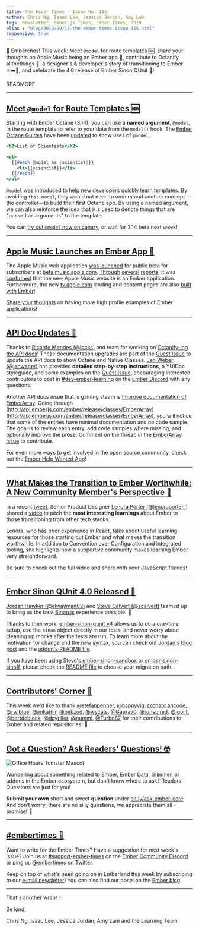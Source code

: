 ```yaml
---
title: The Ember Times - Issue No. 115
author: Chris Ng, Isaac Lee, Jessica Jordan, Amy Lam
tags: Newsletter, Ember.js Times, Ember Times, 2019
alias : "blog/2019/09/13-the-ember-times-issue-115.html"
responsive: true
---
```


👋 Embereños! This week: Meet `@model` for route templates 🆕,
share your thoughts on Apple Music being an Ember app 🍎,
contribute to Octanify allthethings 📝,
a designer's & developer's story of transitioning to Ember ⚛️➡️🐹,
and celebrate the 4.0 release of Ember Sinon QUnit 🎉!

READMORE

---

## [Meet `@model` for Route Templates 🆕](https://github.com/emberjs/rfcs/blob/ac27abbd1729cd61b67465eee4c8096bb47501da/text/0523-model-argument-for-route-templates.md)

Starting with Ember Octane (3.14), you can use a **named argument**, `@model`, in the route template to refer to your data from the `model()` hook. The [Ember Octane Guides](https://octane-guides-preview.emberjs.com/) have been [updated](https://github.com/ember-learn/guides-source/pull/1044) to show uses of `@model`.

```handlebars
<h2>List of Scientists</h2>

<ul>
  {{#each @model as |scientist|}}
    <li>{{scientist}}</li>
  {{/each}}
</ul>
```

[`@model` was introduced](https://github.com/emberjs/rfcs/blob/ac27abbd1729cd61b67465eee4c8096bb47501da/text/0523-model-argument-for-route-templates.md) to help new developers quickly learn templates. By avoiding `this.model`, they would not need to understand another concept—the controller—to build their first Octane app. By using a named argument, we can also reinforce the idea that `@` is used to denote things that are "passed as arguments" to the template.

You can [try out `@model` now on canary](https://github.com/emberjs/ember.js/pull/18363/files), or wait for 3.14 beta next week!

---

## [Apple Music Launches an Ember App 🍎](https://discuss.emberjs.com/t/apple-music-beta-is-an-ember-app/17026)

The Apple Music web application [was launched](https://www.theverge.com/2019/9/5/20851576/apple-music-web-player-interface-beta-browser-streaming) for public beta for subscribers at [beta.music.apple.com](https://beta.music.apple.com). [Through](https://www.reddit.com/r/webdev/comments/d0hdeo/the_new_official_apple_music_app_for_the_web_is/?utm_source=ifttt) [several](https://www.reddit.com/r/emberjs/comments/d06pcn/new_apple_music_web_app_built_in_ember/) [reports](https://www.linkedin.com/feed/update/urn:li:activity:6575525024327884800/), it was [confirmed](https://www.linkedin.com/feed/update/urn:li:activity:6575756074194993152/) that the new Apple Music website is an Ember application. Furthermore, the new [tv.apple.com](https://tv.apple.com) landing and content pages are also [built with Ember](https://twitter.com/mehulkar/status/1171579484115353605)!

[Share your thoughts](https://discuss.emberjs.com/t/apple-music-beta-is-an-ember-app/17026) on having more high profile examples of Ember applications!

---

## [API Doc Updates 📝](https://github.com/emberjs/ember.js/pulls?utf8=✓&q=is%3Apr+is%3Aclosed+%5BDOC%5D)

Thanks to [Ricardo Mendes (@locks)](https://github.com/locks) and team for working on [Octanify-ing the API docs](https://github.com/emberjs/ember.js/pulls?utf8=✓&q=is%3Apr+is%3Aclosed+%5BDOC%5D)! These documentation upgrades are part of the [Quest Issue](https://github.com/emberjs/ember.js/issues/18250) to update the API docs to show Octane and Native Classes. [Jen Weber (@jenweber)](https://github.com/jenweber) has provided **detailed step-by-step instructions**, a YUIDoc styleguide, and some examples on the [Quest Issue](https://github.com/emberjs/ember.js/issues/18250), encouraging interested contributors to post in [#dev-ember-learning](https://discordapp.com/channels/480462759797063690/480777444203429888) on the [Ember Discord](https://discordapp.com/invite/zT3asNS) with any questions.

Another API docs issue that is gaining steam is [Improve documentation of EmberArray](https://github.com/emberjs/ember.js/issues/18228). Going through [http://api.emberjs.com/ember/release/classes/EmberArray](http://api.emberjs.com/ember/release/classes/EmberArray), you will notice that some of the entries have minimal documentation and no code sample. The goal is to review each entry, add code samples where missing, and optionally improve the prose. Comment on the thread in the [EmberArray issue](https://github.com/emberjs/ember.js/issues/18228) to contribute.

For even more ways to get involved in the open source community, check out the [Ember Help Wanted App](https://help-wanted.emberjs.com/)!

---

## [What Makes the Transition to Ember Worthwhile: A New Community Member's Perspective 🐹](https://twitter.com/lenoraporter_/status/1170145563549061122)

In a recent [tweet](https://twitter.com/lenoraporter_/status/1170145563549061122), Senior Product Designer [Lenora Porter (@lenoraporter_)](https://twitter.com/lenoraporter_)
shared a [video](https://www.instagram.com/tv/B2CCM60AOZG/?igshid=12ivaiobj1y8h) to pitch the **most interesting learnings** about Ember to those transitioning from other tech stacks.

Lenora, who has prior experience in React, talks about useful learning resources for those starting out Ember and what makes the transition worthwhile. In addition to Convention over Configuration and integrated tooling, she highlights how a supportive community makes learning Ember very straightforward.

Be sure to check out [the full video](https://www.instagram.com/tv/B2CCM60AOZG/?igshid=12ivaiobj1y8h) and share with your JavaScript friends!

---

## [Ember Sinon QUnit 4.0 Released 🎉](https://twitter.com/JordanHawker/status/1170107247118053376)

[Jordan Hawker (@elwayman02)](https://github.com/elwayman02) and [Steve Calvert (@scalvert)](https://github.com/scalvert) teamed up to bring us the best [Sinon.js](https://sinonjs.org/) experience possible. 💞

Thanks to their work, [ember-sinon-qunit v4](https://github.com/elwayman02/ember-sinon-qunit) allows us to do a one-time setup, use the `sinon` object directly in our tests, and never worry about cleaning up mocks after the tests are run. To learn more about the motivation for change and the new syntax, you can check out [Jordan's blog post](https://www.jordanhawker.com/p/187541610821) and the [addon's README file](https://github.com/elwayman02/ember-sinon-qunit#usage).

If you have been using Steve's [ember-sinon-sandbox](https://github.com/scalvert/ember-sinon-sandbox) or [ember-sinon-sinoff](https://github.com/scalvert/ember-sinon-sinoff), please check the [README file](https://github.com/elwayman02/ember-sinon-qunit#migrating-to-ember-sinon-qunit) to choose your migration path.

---

## [Contributors' Corner 👏](https://guides.emberjs.com/release/contributing/repositories/)

<p>This week we'd like to thank <a href="https://github.com/stefanpenner" target="gh-user">@stefanpenner</a>, <a href="https://github.com/happyvig" target="gh-user">@happyvig</a>, <a href="https://github.com/chancancode" target="gh-user">@chancancode</a>, <a href="https://github.com/rwjblue" target="gh-user">@rwjblue</a>, <a href="https://github.com/imkathir" target="gh-user">@imkathir</a>, <a href="https://github.com/bekzod" target="gh-user">@bekzod</a>, <a href="https://github.com/wycats" target="gh-user">@wycats</a>, <a href="https://github.com/Gaurav0" target="gh-user">@Gaurav0</a>, <a href="https://github.com/runspired" target="gh-user">@runspired</a>, <a href="https://github.com/igorT" target="gh-user">@igorT</a>, <a href="https://github.com/bertdeblock" target="gh-user">@bertdeblock</a>, <a href="https://github.com/dcyriller" target="gh-user">@dcyriller</a>, <a href="https://github.com/nummi" target="gh-user">@nummi</a>, <a href="https://github.com/Turbo87" target="gh-user">@Turbo87</a> for their contributions to Ember and related repositories! 💖</p>

---

## [Got a Question? Ask Readers' Questions! 🤓](https://docs.google.com/forms/d/e/1FAIpQLScqu7Lw_9cIkRtAiXKitgkAo4xX_pV1pdCfMJgIr6Py1V-9Og/viewform)

<div class="blog-row">
  <img class="float-right small transparent padded" alt="Office Hours Tomster Mascot" title="Readers' Questions" src="/images/tomsters/officehours.png" />

  <p>Wondering about something related to Ember, Ember Data, Glimmer, or addons in the Ember ecosystem, but don't know where to ask? Readers’ Questions are just for you!</p>

  <p><strong>Submit your own</strong> short and sweet <strong>question</strong> under <a href="https://bit.ly/ask-ember-core" target="rq">bit.ly/ask-ember-core</a>. And don’t worry, there are no silly questions, we appreciate them all - promise! 🤞</p>
</div>

---

## [#embertimes 📰](https://blog.emberjs.com/tags/newsletter.html)

Want to write for the Ember Times? Have a suggestion for next week's issue? Join us at [#support-ember-times](https://discordapp.com/channels/480462759797063690/485450546887786506) on the [Ember Community Discord](https://discordapp.com/invite/zT3asNS) or ping us [@embertimes](https://twitter.com/embertimes) on Twitter.

Keep on top of what's been going on in Emberland this week by subscribing to our [e-mail newsletter](https://the-emberjs-times.ongoodbits.com/)! You can also find our posts on the [Ember blog](https://emberjs.com/blog/tags/newsletter.html).

---

That's another wrap! ✨

Be kind,

Chris Ng, Isaac Lee, Jessica Jordan, Amy Lam and the Learning Team
